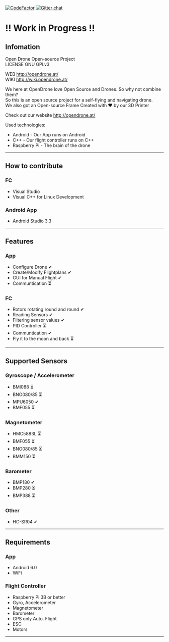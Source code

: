 [![CodeFactor](https://www.codefactor.io/repository/github/opendroneat/opendrone-flightcontroller/badge/develop)](https://www.codefactor.io/repository/github/opendroneat/opendrone/overview/develop)
[![Gitter chat](https://badges.gitter.im/USER/REPO.png)](https://gitter.im/OpenDroneAT/Lobby "Gitter chat")
  
# !! Work in Progress !!  
## Infomation
  
Open Drone Open-source Project  
LICENSE GNU GPLv3  
  
WEB http://opendrone.at/  
WIKI  http://wiki.opendrone.at/

We here at OpenDrone love Open Source and Drones. So why not combine them?  
So this is an open source project for a self-flying and navigating drone.  
We also got an Open-source Frame Created with ❤️ by our 3D Printer  

Check out our website http://opendrone.at/  

Used technologies:  
* Android - Our App runs on Android  
* C++ - Our flight controller runs on C++  
* Raspberry Pi - The brain of the drone  
---  
## How to contribute  
### FC  
* Visual Studio  
* Visual C++ for Linux Development  
### Android App  
* Android Studio 3.3  
---  
## Features  
### App
* Configure Drone ✔  
* Create/Modify Flightplans ✔   
* GUI for Manual Flight ✔  
* Communtication ⏳  
### FC  
* Rotors rotating round and round ✔  
* Reading Sensors ✔  
* Filtering sensor values ✔ 
* PID Controller ⏳  
* Communtication ✔
* Fly it to the moon and back ⏳
---  
## Supported Sensors  
### Gyroscope / Accelerometer  
* BMI088 ⏳  
* BNO080/85 ⏳  
* MPU6050 ✔  
* BMF055 ⏳  
### Magnetometer  
* HMC5883L ⏳  
* BMF055 ⏳  
* BNO080/85 ⏳  
* BMM150 ⏳  
### Barometer  
* BMP180 ✔  
* BMP280 ⏳  
* BMP388 ⏳  
### Other
* HC-SR04 ✔  
---  
## Requirements  
### App  
* Android 6.0  
* WiFi  
### Flight Controller  
* Raspberry Pi 3B or better
* Gyro, Accelerometer
* Magnetometer
* Barometer
* GPS only Auto. Flight
* ESC
* Motors  
  
---
